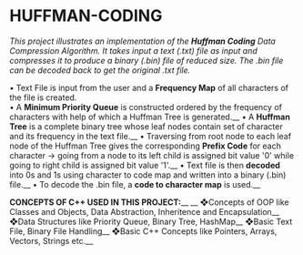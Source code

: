 # HUFFMAN-CODING
*This project illustrates an implementation of the **Huffman Coding** Data Compression Algorithm. It takes input a text (.txt) file as input and compresses   it to produce a binary (.bin) file of reduced size. The .bin file can be decoded back to get the original .txt file.*

• Text File is input from the user and a **Frequency Map** of all characters of the file is created.<br>
• A **Minimum Priority Queue** is constructed ordered by the frequency of characters with help of which a Huffman Tree is generated.__
• A **Huffman Tree** is a complete binary tree whose leaf nodes contain set of character and its frequency in the text file.__
• Traversing from root node to each leaf node of the Huffman Tree gives the corresponding **Prefix Code** for each character -> going from a node to its left   child is assigned bit value '0' while going to right child is assigned bit value '1'.__
• Text file is then **decoded** into 0s and 1s using character to code map and written into a binary (.bin) file.__
• To decode the .bin file, a **code to character map** is used.__

**CONCEPTS OF C++ USED IN THIS PROJECT:**__
__
❖Concepts of OOP like Classes and Objects, Data Abstraction, Inheritence and Encapsulation__
❖Data Structures like Priority Queue, Binary Tree, HashMap__
❖Basic Text File, Binary File Handling__
❖Basic C++ Concepts like Pointers, Arrays, Vectors, Strings etc.__
